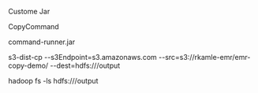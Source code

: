 <!-- Step Type -->
Custome Jar

<!-- Name -->
CopyCommand

<!-- #Jar Location -->
command-runner.jar

<!-- Arguments -->
s3-dist-cp --s3Endpoint=s3.amazonaws.com --src=s3://rkamle-emr/emr-copy-demo/ --dest=hdfs:///output

<!-- Login to EC2 instance and run below command to check the file -->
hadoop fs -ls hdfs:///output

